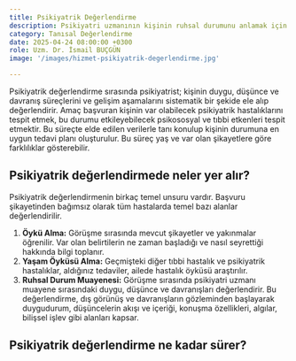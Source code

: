 ```yaml
---
title: Psikiyatrik Değerlendirme
description: Psikiyatri uzmanının kişinin ruhsal durumunu anlamak için yaptığı kapsamlı inceleme sürecidir.
category: Tanısal Değerlendirme
date: 2025-04-24 08:00:00 +0300
role: Uzm. Dr. İsmail BUÇGÜN
image: '/images/hizmet-psikiyatrik-degerlendirme.jpg'

---
```


Psikiyatrik değerlendirme sırasında psikiyatrist; kişinin duygu, düşünce ve davranış süreçlerini ve gelişim aşamalarını sistematik bir şekide ele alıp değerlendirir. Amaç başvuran kişinin var olabilecek psikiyatrik hastalıklarını tespit etmek, bu durumu etkileyebilecek psikososyal ve tıbbi etkenleri tespit etmektir. Bu süreçte elde edilen verilerle tanı konulup kişinin durumuna en uygun tedavi planı oluşturulur. Bu süreç yaş ve var olan şikayetlere göre farklılıklar gösterebilir.

## Psikiyatrik değerlendirmede neler yer alır?
Psikiyatrik değerlendirmenin birkaç temel unsuru vardır. Başvuru şikayetinden bağımsız olarak tüm hastalarda temel bazı alanlar değerlendirilir.

1. **Öykü Alma:** Görüşme sırasında mevcut şikayetler ve yakınmalar öğrenilir. Var olan belirtilerin ne zaman başladığı ve nasıl seyrettiği hakkında bilgi toplanır.
2. **Yaşam Öyküsü Alma:** Geçmişteki diğer tıbbi hastalık ve psikiyatrik hastalıklar, aldığınız tedaviler, ailede hastalık öyküsü araştırılır.
3. **Ruhsal Durum Muayenesi:** Görüşme sırasında psikiyatri uzmanı muayene sırasındaki duygu, düşünce ve davranışları değerlendirir. Bu değerlendirme, dış görünüş ve davranışların gözleminden başlayarak duygudurum, düşüncelerin akışı ve içeriği, konuşma özellikleri, algılar, bilişsel işlev gibi alanları kapsar.

## Psikiyatrik değerlendirme ne kadar sürer?
